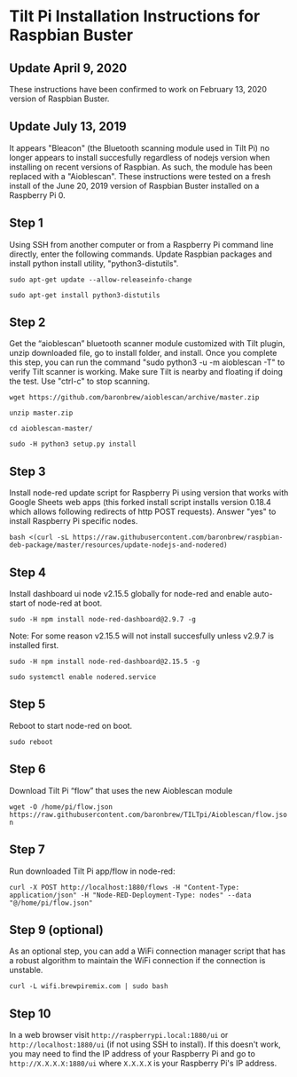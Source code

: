 # Tilt Pi Installation Instructions for Raspbian Buster 
## Update April 9, 2020
These instructions have been confirmed to work on February 13, 2020 version of Raspbian Buster.

## Update July 13, 2019
It appears "Bleacon" (the Bluetooth scanning module used in Tilt Pi) no longer appears to install succesfully regardless of nodejs version when installing on recent versions of Raspbian. As such, the module has been replaced with a "Aioblescan". These instructions were tested on a fresh install of the June 20, 2019 version of Raspbian Buster installed on a Raspberry Pi 0.

## Step 1
Using SSH from another computer or from a Raspberry Pi command line directly, enter the following commands. Update Raspbian packages and install python install utility, "python3-distutils".

`sudo apt-get update --allow-releaseinfo-change`

`sudo apt-get install python3-distutils`

## Step 2
Get the “aioblescan” bluetooth scanner module customized with Tilt plugin, unzip downloaded file, go to install folder, and install. Once you complete this step, you can run the command "sudo python3 -u -m aioblescan -T" to verify Tilt scanner is working. Make sure Tilt is nearby and floating if doing the test. Use "ctrl-c" to stop scanning.

`wget https://github.com/baronbrew/aioblescan/archive/master.zip`

`unzip master.zip`

`cd aioblescan-master/`

`sudo -H python3 setup.py install`

## Step 3

Install node-red update script for Raspberry Pi using version that works with Google Sheets web apps (this forked install script installs version 0.18.4 which allows following redirects of http POST requests). Answer "yes" to install Raspberry Pi specific nodes.

`bash <(curl -sL https://raw.githubusercontent.com/baronbrew/raspbian-deb-package/master/resources/update-nodejs-and-nodered)`

## Step 4

Install dashboard ui node v2.15.5 globally for node-red and enable auto-start of node-red at boot.

`sudo -H npm install node-red-dashboard@2.9.7 -g`

Note: For some reason v2.15.5 will not install succesfully unless v2.9.7 is installed first.

`sudo -H npm install node-red-dashboard@2.15.5 -g`

`sudo systemctl enable nodered.service`

## Step 5
Reboot to start node-red on boot.

`sudo reboot`

## Step 6
Download Tilt Pi “flow” that uses the new Aioblescan module

`wget -O /home/pi/flow.json https://raw.githubusercontent.com/baronbrew/TILTpi/Aioblescan/flow.json`

## Step 7
Run downloaded Tilt Pi app/flow in node-red:

`curl -X POST http://localhost:1880/flows -H "Content-Type: application/json" -H "Node-RED-Deployment-Type: nodes" --data "@/home/pi/flow.json"`

## Step 9 (optional)
As an optional step, you can add a WiFi connection manager script that has a robust algorithm to maintain the WiFi connection if the connection is unstable.

`curl -L wifi.brewpiremix.com | sudo bash`

## Step 10

In a web browser visit `http://raspberrypi.local:1880/ui` or `http://localhost:1880/ui` (if not using SSH to install). If this doesn't work, you may need to find the IP address of your Raspberry Pi and go to `http://X.X.X.X:1880/ui` where `X.X.X.X` is your Raspberry Pi's IP address.
